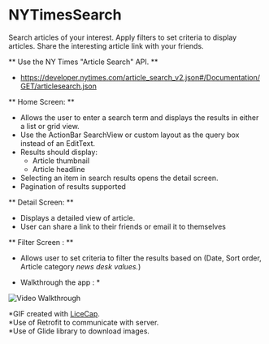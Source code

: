 # NYTimesSearch
Search articles of your interest. Apply filters to set criteria to display articles. 
Share the interesting article link with your friends.

** Use the NY Times "Article Search" API. **
- https://developer.nytimes.com/article_search_v2.json#/Documentation/GET/articlesearch.json

** Home Screen: **
- Allows the user to enter a search term and displays the results in either a list or grid view.
- Use the ActionBar SearchView or custom layout as the query box instead of an EditText.
- Results should display:
    - Article thumbnail
    - Article headline
- Selecting an item in search results opens the detail screen.
- Pagination of results supported

** Detail Screen: **
- Displays a detailed view of article.
- User can share a link to their friends or email it to themselves

** Filter Screen : **
- Allows user to set criteria to filter the results based on (Date, Sort order, Article category *news desk values.*)

* Walkthrough the app : *

<img src='http://imgur.com/yIgR8RN.gif' title='Video Walkthrough' width='' alt='Video Walkthrough' />

*GIF created with [LiceCap](http://www.cockos.com/licecap/). <br/>
*Use of Retrofit to communicate with server. <br/>
*Use of Glide library to download images. <br/>
